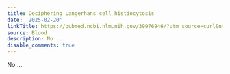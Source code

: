 ```yaml
---
title: Deciphering Langerhans cell histiocytosis
date: '2025-02-20'
linkTitle: https://pubmed.ncbi.nlm.nih.gov/39976946/?utm_source=curl&utm_medium=rss&utm_campaign=journals&utm_content=7603509&fc=None&ff=20250220170938&v=2.18.0.post9+e462414
source: Blood
description: No ...
disable_comments: true
---
```

No ...